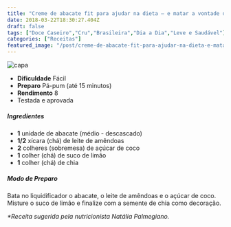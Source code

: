 ```yaml
---
title: "Creme de abacate fit para ajudar na dieta – e matar a vontade de doce!"
date: 2018-03-22T18:30:27.404Z
draft: false
tags: ["Doce Caseiro","Cru","Brasileira","Dia a Dia","Leve e Saudável"]
categories: ["Receitas"]
featured_image: "/post/creme-de-abacate-fit-para-ajudar-na-dieta-e-matar-a-vontade-de-doce.63185fc1.jpg"
---
```


![capa](/post/creme-de-abacate-fit-para-ajudar-na-dieta-e-matar-a-vontade-de-doce.63185fc1.jpg)

*   **Dificuldade** Fácil
*   **Preparo** Pá-pum (até 15 minutos)
*   **Rendimento** 8
*   Testada e aprovada
    

##### Ingredientes

*   **1** unidade de abacate (médio - descascado)
*   **1/2** xícara (chá) de leite de amêndoas
*   **2** colheres (sobremesa) de açúcar de coco
*   **1** colher (chá) de suco de limão
*   **1** colher (chá) de chia

##### Modo de Preparo

Bata no liquidificador o abacate, o leite de amêndoas e o açúcar de coco. Misture o suco de limão e finalize com a semente de chia como decoração.

_*Receita sugerida pela nutricionista Natália Palmegiano._

